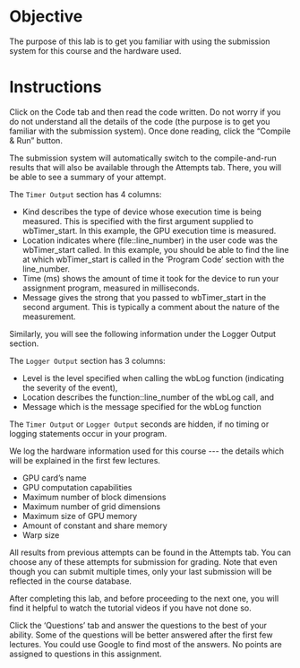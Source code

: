 # Objective

The purpose of this lab is to get you familiar with using the submission system for this course and the hardware used.

# Instructions

Click on the Code tab and then read the code written. Do not worry if you do not understand all the details of the code (the purpose is to get you familiar with the submission system). Once done reading, click the “Compile & Run” button.

The submission system will automatically switch to the compile-and-run results that will also be available through the Attempts tab. There, you will be able to see a summary of your attempt.

The `Timer Output` section has 4 columns:
- Kind describes the type of device whose execution time is being measured. This is specified with the first argument supplied to wbTimer_start. In this example, the GPU execution time is measured.
- Location indicates where (file::line_number) in the user code was the wbTimer_start called. In this example, you should be able to find the line at which wbTimer_start is called in the ‘Program Code’ section with the line_number.
- Time (ms) shows the amount of time it took for the device to run your assignment program, measured in milliseconds.
- Message gives the strong that you passed to wbTimer_start in the second argument. This is typically a comment about the nature of the measurement.

Similarly, you will see the following information under the Logger Output section.

The `Logger Output` section has 3 columns:

- Level is the level specified when calling the wbLog function (indicating the severity of the event),
- Location describes the function::line_number of the wbLog call, and
- Message which is the message specified for the wbLog function

The `Timer Output` or `Logger Output` seconds are hidden, if no timing or logging statements occur in your program.

We log the hardware information used for this course --- the details which will be explained in the first few lectures.
- GPU card’s name
- GPU computation capabilities
- Maximum number of block dimensions
- Maximum number of grid dimensions
- Maximum size of GPU memory
- Amount of constant and share memory
- Warp size

All results from previous attempts can be found in the Attempts tab. You can choose any of these attempts for submission for grading. Note that even though you can submit multiple times, only your last submission will be reflected in the course database.

After completing this lab, and before proceeding to the next one, you will find it helpful to watch the tutorial videos if you have not done so.

Click the ‘Questions’ tab and answer the questions to the best of your ability. Some of the questions will be better answered after the first few lectures. You could use Google to find most of the answers. No points are assigned to questions in this assignment.
